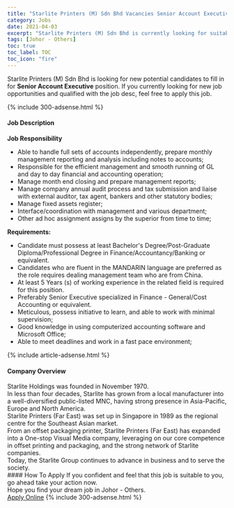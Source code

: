 ```yaml
---
title: "Starlite Printers (M) Sdn Bhd Vacancies Senior Account Executive" 
category: Jobs 
date: 2021-04-03 
excerpt: "Starlite Printers (M) Sdn Bhd is currently looking for suitable person to fill in the Senior Account Executive which based in Johor - Others" 
tags: [Johor - Others] 
toc: true 
toc_label: TOC 
toc_icon: "fire" 
--- 
```


<p>Starlite Printers (M) Sdn Bhd is looking for new potential candidates to fill in for <b>Senior Account Executive</b> position. If you currently looking for new job opportunities and qualified with the job desc, feel free to apply this job.
</p>{% include 300-adsense.html %} 
<div><div><h4>Job Description</h4></div><div><div><span><div><p><strong>Job Responsibility</strong></p><ul><li><span>Able to handle full sets of accounts independently, prepare monthly management reporting and analysis including notes to accounts;</span></li><li><span>Responsible for the efficient management and smooth running of GL and day to day financial and accounting operation;</span></li><li><span>Manage month end closing and prepare management reports;</span></li><li><span>Manage company annual audit process and tax submission and liaise with external auditor, tax agent, bankers and other statutory bodies;</span></li><li><span>Manage fixed assets register;</span></li><li><span>Interface/coordination with management and various department;</span></li><li><span>Other ad hoc assignment assigns by the superior from time to time;</span></li></ul><p><strong>Requirements:</strong></p><ul><li><span>Candidate must possess at least Bachelor's Degree/Post-Graduate Diploma/Professional Degree in Finance/Accountancy/Banking or equivalent.</span></li><li><span>Candidates who are fluent in the&#160;MANDARIN language&#160;are preferred as the role requires dealing management team who are from China.</span></li><li><span>At least 5 Years (s) of working experience in the related field is required for this position.</span></li><li><span>Preferably Senior Executive specialized in Finance - General/Cost Accounting or equivalent.</span></li><li><span>Meticulous, possess initiative to learn, and able to work with minimal supervision;</span></li><li><span>Good knowledge in using computerized accounting software and Microsoft Office;</span></li><li><span>Able to meet deadlines and work in a fast pace environment;</span></li></ul></div></span></div></div></div> 
{% include article-adsense.html %} 
<div><div><h4>Company Overview</h4></div><div><div><span><div><div>
<div>
<div>
<div>Starlite Holdings was founded in November 1970.</div>
<div>In less than&#160;four decades, Starlite has grown from a local manufacturer into a well-diversified public-listed MNC, having strong presence in Asia-Pacific, Europe and North America.</div>
<div>Starlite Printers (Far East) was set up in Singapore in 1989 as the regional centre for the Southeast Asian market.</div>
<div>From an offset packaging printer, Starlite Printers (Far East) has expanded into a One-stop Visual Media company, leveraging on our core competence in offset printing and packaging, and the strong network of Starlite companies.</div>
<div>Today, the&#160;Starlite Group&#160;continues to advance in business and to serve the society.</div>
</div>
</div>
</div></div></span></div></div></div> 
#### How To Apply 
If you confident and feel that this job is suitable to you, go ahead take your action now. <br/> 
Hope you find your dream job in Johor - Others. <br/> 
<a href="https://www.jobstreet.com.my/en/job/senior-account-executive-4523305?jobId=jobstreet-my-job-4523305&" class="btn btn--info" target="_blank" rel="nofollow noopenner">Apply Online</a> 
{% include 300-adsense.html %} 